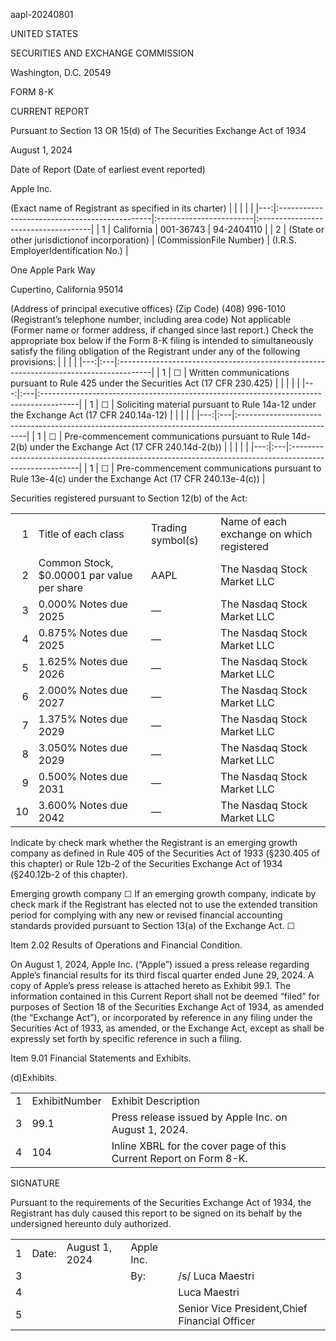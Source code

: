 aapl-20240801



UNITED STATES


SECURITIES AND EXCHANGE COMMISSION

Washington, D.C. 20549


FORM 8-K


CURRENT REPORT


Pursuant to Section 13 OR 15(d) of The Securities Exchange Act of 1934


August 1, 2024


Date of Report (Date of earliest event reported)



Apple Inc.

(Exact name of Registrant as specified in its charter)
|    |                                               |                         |                                     |
|---:|:----------------------------------------------|:------------------------|:------------------------------------|
|  1 | California                                    | 001-36743               | 94-2404110                          |
|  2 | (State or other jurisdictionof incorporation) | (CommissionFile Number) | (I.R.S. EmployerIdentification No.) |

One Apple Park Way


Cupertino, California 95014

(Address of principal executive offices) (Zip Code)
(408) 996-1010
(Registrant’s telephone number, including area code)
Not applicable
(Former name or former address, if changed since last report.)
Check the appropriate box below if the Form 8-K filing is intended to simultaneously satisfy the filing obligation of the Registrant under any of the following provisions:
|    |    |                                                                                       |
|---:|:---|:--------------------------------------------------------------------------------------|
|  1 | ☐  | Written communications pursuant to Rule 425 under the Securities Act (17 CFR 230.425) |
|    |    |                                                                                        |
|---:|:---|:---------------------------------------------------------------------------------------|
|  1 | ☐  | Soliciting material pursuant to Rule 14a-12 under the Exchange Act (17 CFR 240.14a-12) |
|    |    |                                                                                                        |
|---:|:---|:-------------------------------------------------------------------------------------------------------|
|  1 | ☐  | Pre-commencement communications pursuant to Rule 14d-2(b) under the Exchange Act (17 CFR 240.14d-2(b)) |
|    |    |                                                                                                        |
|---:|:---|:-------------------------------------------------------------------------------------------------------|
|  1 | ☐  | Pre-commencement communications pursuant to Rule 13e-4(c) under the Exchange Act (17 CFR 240.13e-4(c)) |


Securities registered pursuant to Section 12(b) of the Act:


|    |                                            |                   |                                           |
|---:|:-------------------------------------------|:------------------|:------------------------------------------|
|  1 | Title of each class                        | Trading symbol(s) | Name of each exchange on which registered |
|  2 | Common Stock, $0.00001 par value per share | AAPL              | The Nasdaq Stock Market LLC               |
|  3 | 0.000% Notes due 2025                      | —                 | The Nasdaq Stock Market LLC               |
|  4 | 0.875% Notes due 2025                      | —                 | The Nasdaq Stock Market LLC               |
|  5 | 1.625% Notes due 2026                      | —                 | The Nasdaq Stock Market LLC               |
|  6 | 2.000% Notes due 2027                      | —                 | The Nasdaq Stock Market LLC               |
|  7 | 1.375% Notes due 2029                      | —                 | The Nasdaq Stock Market LLC               |
|  8 | 3.050% Notes due 2029                      | —                 | The Nasdaq Stock Market LLC               |
|  9 | 0.500% Notes due 2031                      | —                 | The Nasdaq Stock Market LLC               |
| 10 | 3.600% Notes due 2042                      | —                 | The Nasdaq Stock Market LLC               |



Indicate by check mark whether the Registrant is an emerging growth company as defined in Rule 405 of the Securities Act of 1933 (§230.405 of this chapter) or Rule 12b-2 of the Securities Exchange Act of 1934 (§240.12b-2 of this chapter).

Emerging growth company ☐
If an emerging growth company, indicate by check mark if the Registrant has elected not to use the extended transition period for complying with any new or revised financial accounting standards provided pursuant to Section 13(a) of the Exchange Act.  ☐


Item 2.02    Results of Operations and Financial Condition.

On August 1, 2024, Apple Inc. (“Apple”) issued a press release regarding Apple’s financial results for its third fiscal quarter ended June 29, 2024. A copy of Apple’s press release is attached hereto as Exhibit 99.1.
The information contained in this Current Report shall not be deemed “filed” for purposes of Section 18 of the Securities Exchange Act of 1934, as amended (the “Exchange Act”), or incorporated by reference in any filing under the Securities Act of 1933, as amended, or the Exchange Act, except as shall be expressly set forth by specific reference in such a filing.


Item 9.01    Financial Statements and Exhibits.

(d)Exhibits.

|    |               |                                                                    |
|---:|:--------------|:-------------------------------------------------------------------|
|  1 | ExhibitNumber | Exhibit Description                                                |
|  3 | 99.1          | Press release issued by Apple Inc. on August 1, 2024.              |
|  4 | 104           | Inline XBRL for the cover page of this Current Report on Form 8-K. |


SIGNATURE

Pursuant to the requirements of the Securities Exchange Act of 1934, the Registrant has duly caused this report to be signed on its behalf by the undersigned hereunto duly authorized.

|    |       |                |            |                                               |
|---:|:------|:---------------|:-----------|:----------------------------------------------|
|  1 | Date: | August 1, 2024 | Apple Inc. |                                               |
|  3 |       |                | By:        | /s/ Luca Maestri                              |
|  4 |       |                |            | Luca Maestri                                  |
|  5 |       |                |            | Senior Vice President,Chief Financial Officer |

